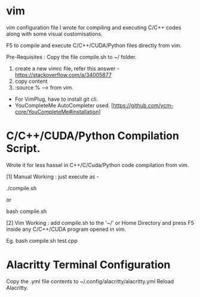 # vim
vim configuration file I wrote for compiling and executing C/C++ codes along with some visual customisations.

F5 to compile and execute C/C++/CUDA/Python files directly from vim.

Pre-Requisites : Copy the file compile.sh to ~/ folder.

1. create a new vimrc file, refer this answer -  https://stackoverflow.com/a/34005877
2. copy content
3. :source % --> from vim.

- For VimPlug, have to install git cli.
- YouCompleteMe AutoCompleter used. [https://github.com/ycm-core/YouCompleteMe#installation]

# C/C++/CUDA/Python Compilation Script.
Wrote it for less hassel in C++/C/Cuda/Python code compilation from vim.

[1] Manual Working : just execute as - 

./compile.sh <your program name>

  or 

bash compile.sh <your program name>

[2] Vim Working : add compile.sh to the '~/' or Home Directory and press F5 inside any C/C++/CUDA program opened in vim. 
  
Eg. bash compile.sh test.cpp

# Alacritty Terminal Configuration
Copy the .yml file contents to ~/.config/alacritty/alacritty.yml
Reload Alacritty.
